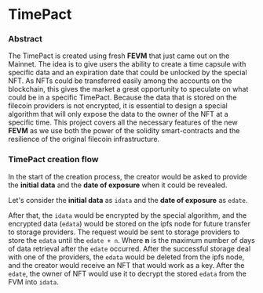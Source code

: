 # TimePact
### Abstract
The TimePact is created using fresh **FEVM** that just came out on the Mainnet. The idea is to give users the ability to create a time capsule with specific data and an expiration date that could be unlocked by the special NFT. As NFTs could be transferred easily among the accounts on the blockchain, this gives the market a great opportunity to speculate on what could be in a specific TimePact. Because the data that is stored on the filecoin providers is not encrypted, it is essential to design a special algorithm that will only expose the data to the owner of the NFT at a specific time. This project covers all the necessary features of the new **FEVM** as we use both the power of the solidity smart-contracts and the resilience of the original filecoin infrastructure.

### TimePact creation flow
In the start of the creation process, the creator would be asked to provide the **initial data** and the **date of exposure** when it could be revealed. 

Let's consider the **initial data** as `idata` and the **date of exposure** as `edate`.

After that, the `idata` would be encrypted by the special algorithm, and the encrypted data (`edata`) would be stored on the ipfs node for future transfer to storage providers. The request would be sent to storage providers to store the `edata` until the `edate + n`. Where **n** is the maximum number of days of data retrieval after the `edate` occurred. After the successful storage deal with one of the providers, the `edata` would be deleted from the ipfs node, and the creator would receive an NFT that would work as a key. After the `edate`, the owner of NFT would use it to decrypt the stored `edata` from the FVM into `idata`.
